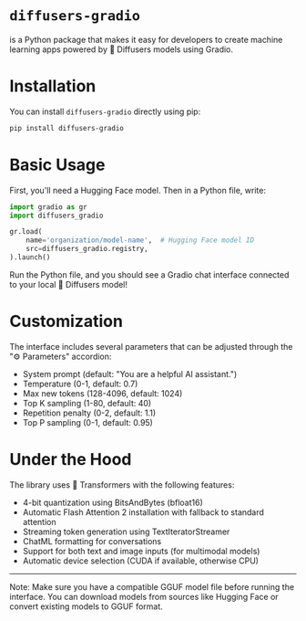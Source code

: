 # `diffusers-gradio`

is a Python package that makes it easy for developers to create machine learning apps powered by 🤗 Diffusers models using Gradio.

# Installation

You can install `diffusers-gradio` directly using pip:

```bash
pip install diffusers-gradio
```

# Basic Usage

First, you'll need a Hugging Face model. Then in a Python file, write:

```python
import gradio as gr
import diffusers_gradio

gr.load(
    name='organization/model-name',  # Hugging Face model ID
    src=diffusers_gradio.registry,
).launch()
```

Run the Python file, and you should see a Gradio chat interface connected to your local 🤗 Diffusers model!

# Customization 

The interface includes several parameters that can be adjusted through the "⚙️ Parameters" accordion:

- System prompt (default: "You are a helpful AI assistant.")
- Temperature (0-1, default: 0.7)
- Max new tokens (128-4096, default: 1024)
- Top K sampling (1-80, default: 40)
- Repetition penalty (0-2, default: 1.1)
- Top P sampling (0-1, default: 0.95)

# Under the Hood

The library uses 🤗 Transformers with the following features:
- 4-bit quantization using BitsAndBytes (bfloat16)
- Automatic Flash Attention 2 installation with fallback to standard attention
- Streaming token generation using TextIteratorStreamer
- ChatML formatting for conversations
- Support for both text and image inputs (for multimodal models)
- Automatic device selection (CUDA if available, otherwise CPU)

-------

Note: Make sure you have a compatible GGUF model file before running the interface. You can download models from sources like Hugging Face or convert existing models to GGUF format.